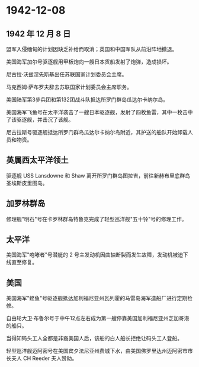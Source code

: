 # 1942-12-08

## 1942 年 12 月 8 日

盟军入侵缅甸的计划因缺乏补给而取消；英国和中国军队从前沿阵地撤退。

美国海军加尔号驱逐舰用甲板炮向一艘日本货船发射了炮弹，造成损坏。

尼古拉·沃兹涅先斯基出任苏联国家计划委员会主席。

马克西姆·萨布罗夫辞去苏联国家计划委员会主席职务。

美国陆军第3步兵团和第132团战斗队抵达所罗门群岛瓜达尔卡纳尔岛。

美国海军飞鱼号在太平洋袭击了一艘日本驱逐舰，发射了四枚鱼雷，其中一枚击中了该驱逐舰，并击沉了该舰。

尼古拉斯号驱逐舰抵达所罗门群岛瓜达尔卡纳尔岛附近，其护送的船队开始卸载人员和物资。

## 英属西太平洋领土

驱逐舰 USS Lansdowne 和 Shaw
离开所罗门群岛图拉吉，前往新赫布里底群岛圣埃斯皮里图岛。

## 加罗林群岛

修理舰"明石"号在卡罗林群岛特鲁克完成了轻型巡洋舰"五十铃"号的修理工作。

## 太平洋

美国海军"咆哮者"号潜艇的 2
号主发动机因曲轴断裂而发生故障，发动机被迫下线直至修复。

## 美国

美国海军"鲣鱼"号驱逐舰抵达加利福尼亚州瓦列霍的马雷岛海军造船厂进行定期检修。

自由轮大卫·布鲁尔号于中午12点左右成为第一艘停靠美国加利福尼亚州芝加哥港的船只。

当得知码头工人全都是非裔美国人后，该船的白人船长拒绝让码头工人登船。

轻型巡洋舰迈阿密号在美国宾夕法尼亚州费城下水，由美国佛罗里达州迈阿密市市长夫人
CH Reeder 夫人赞助。

